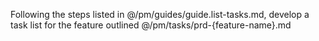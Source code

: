 Following the steps listed in @/pm/guides/guide.list-tasks.md, develop a task list for the feature outlined @/pm/tasks/prd-{feature-name}.md